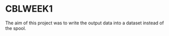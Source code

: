 # CBLWEEK1

The aim of this project was to write the output data into a dataset instead of the spool. 
